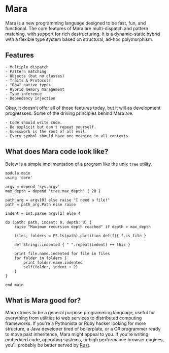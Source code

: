 # Mara

Mara is a new programming language designed to be fast, fun, and functional. The core features of Mara are multi-dispatch and pattern matching, with support for rich destructuring. It is a dynamic-static hybrid with a flexible type system based on structural, ad-hoc polymorphism. 

## Features

    - Multiple dispatch
    - Pattern matching
    - Objects (but no classes)
    - Traits & Protocols
    - "Raw" native types
    - Hybrid memory management
    - Type inference
    - Dependency injection

Okay, it doesn't offer all of those features today, but it will as development progressses.  Some of the driving principles behind Mara are:

    - Code should write code.
    - Be explicit but don't repeat yourself.
    - Guesswork is the root of all evil.
    - Every symbol should have one meaning in all contexts.

## What does Mara code look like?

Below is a simple implimentation of a program like the unix `tree` utility.

    module main
    using 'core'

    argv = depend 'sys.argv'
    max_depth = depend 'tree.max_depth' { 20 }

    path_arg = argv[0] else raise "I need a file!"
    path = path_arg.Path else raise

    indent = Int.parse argv[1] else 4

    do (path: path, indent: 0, depth: 0) {
        raise "Maximum recursion depth reached" if depth > max_depth

        files, folders = FS.ls(path).partition def(f){ f.is_file }

        def String::indented { " ".repeat(indent) ++ this }

        print file.name.indented for file in files
        for folder in folders {
            print folder.name.indented
            self(folder, indent + 2)
        }
    }

    end main

## What is Mara good for?

Mara strives to be a general purpose programming language, useful for everything from utilities to web services to distributed computing frameworks.  If you're a Pythonista or Ruby hacker looking for more structure, a Java developer tired of boilerplate, or a C# programmer ready to move past inheritence, Mara might appeal to you.  If you're writing embedded code, operating systems, or high performance browser engines, you'll probably be better served by [Rust](http://www.rust-lang.org/).
